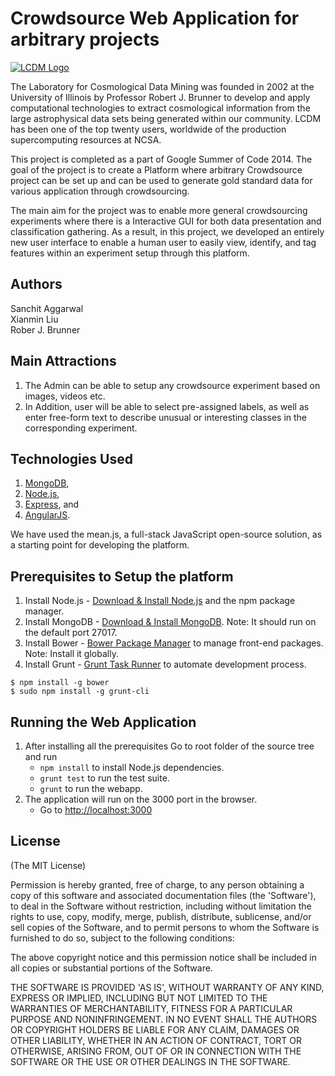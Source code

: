 # Crowdsource Web Application for arbitrary projects

[![LCDM Logo](http://lcdm.astro.illinois.edu/theme/images/LCDM-logo.png)](http://lcdm.astro.illinois.edu/xprojects/cswebapp.html)

The Laboratory for Cosmological Data Mining was founded in 2002 at the University of Illinois by Professor Robert J. Brunner to develop and apply computational technologies to extract cosmological information from the large astrophysical data sets being generated within our community. LCDM has been one of the top twenty users, worldwide of the production supercomputing resources at NCSA.

This project is completed as a part of Google Summer of Code 2014. The goal of the project is to create a Platform where arbitrary Crowdsource project can be set up and can be used to generate gold standard data for various application through crowdsourcing.

The main aim for the project was to enable more general crowdsourcing experiments where there is a Interactive GUI for both data presentation and classification gathering. 
As a result, in this project, we developed an entirely new user interface to enable a human user to easily view, identify, and tag features within an experiment setup through this platform. 

## Authors
Sanchit Aggarwal  
Xianmin Liu  
Rober J. Brunner

## Main Attractions
1. The Admin can be able to setup any crowdsource experiment based on images, videos etc.
2. In Addition, user will be able to select pre-assigned labels, as well as enter free-form text to describe unusual or interesting classes in the corresponding experiment.

## Technologies Used

1. [MongoDB](http://www.mongodb.org/), 
2. [Node.js](http://www.nodejs.org/), 
3. [Express](http://expressjs.com/), and 
4. [AngularJS](http://angularjs.org/).

We have used the mean.js, a full-stack JavaScript open-source solution, as a starting point for developing the platform.


## Prerequisites to Setup the platform
1. Install Node.js - [Download & Install Node.js](http://www.nodejs.org/download/) and the npm package manager.
2. Install MongoDB - [Download & Install MongoDB](http://www.mongodb.org/downloads). Note: It should run on the default port 27017.
3. Install Bower - [Bower Package Manager](http://bower.io/) to manage front-end packages. Note: Install it globally.
4. Install Grunt - [Grunt Task Runner](http://gruntjs.com/) to automate development process.

```
$ npm install -g bower
$ sudo npm install -g grunt-cli
```

## Running the Web Application
1. After installing all the prerequisites Go to root folder of the source tree and run
	- `npm install` to install Node.js dependencies.
	- `grunt test` to run the test suite.
	- `grunt` to run the webapp.
2. The application will run on the 3000 port in the browser. 
	- Go to [http://localhost:3000](http://localhost:3000)

## License
(The MIT License)

Permission is hereby granted, free of charge, to any person obtaining
a copy of this software and associated documentation files (the
'Software'), to deal in the Software without restriction, including
without limitation the rights to use, copy, modify, merge, publish,
distribute, sublicense, and/or sell copies of the Software, and to
permit persons to whom the Software is furnished to do so, subject to
the following conditions:

The above copyright notice and this permission notice shall be
included in all copies or substantial portions of the Software.

THE SOFTWARE IS PROVIDED 'AS IS', WITHOUT WARRANTY OF ANY KIND,
EXPRESS OR IMPLIED, INCLUDING BUT NOT LIMITED TO THE WARRANTIES OF
MERCHANTABILITY, FITNESS FOR A PARTICULAR PURPOSE AND NONINFRINGEMENT.
IN NO EVENT SHALL THE AUTHORS OR COPYRIGHT HOLDERS BE LIABLE FOR ANY
CLAIM, DAMAGES OR OTHER LIABILITY, WHETHER IN AN ACTION OF CONTRACT,
TORT OR OTHERWISE, ARISING FROM, OUT OF OR IN CONNECTION WITH THE
SOFTWARE OR THE USE OR OTHER DEALINGS IN THE SOFTWARE.
